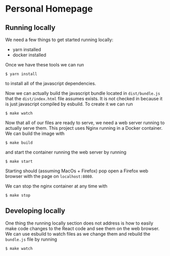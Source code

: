 # Personal Homepage

## Running locally
We need a few things to get started running locally:
 - yarn installed
 - docker installed

Once we have these tools we can run
```
$ yarn install
```
to install all of the javascript dependencies.

Now we can actually build the javascript bundle located in `dist/bundle.js` that
the `dist/index.html` file assumes exists. It is not checked in because it is
just javascript compiled by esbuild. To create it we can run
```
$ make watch
```

Now that all of our files are ready to serve, we need a web server running to actually serve them. This project uses Nginx running in a Docker container. We can build the image with
```
$ make build
```
and start the container running the web server by running
```
$ make start
```
Starting should (assuming MacOs + Firefox) pop open a Firefox web browser with the page on `localhost:8080`.

We can stop the nginx container at any time with
```
$ make stop
```

## Developing locally
One thing the running locally section does not address is how to easily make
code changes to the React code and see them on the web browser. We can use
esbuild to watch files as we change them and rebuild the `bundle.js` file by running
```
$ make watch
```

